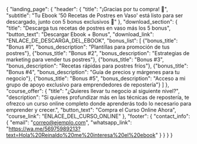 {
  "landing_page": {
    "header": {
      "title": "¡Gracias por tu compra! 🎉",
      "subtitle": "Tu Ebook '50 Recetas de Postres en Vaso' está listo para ser descargado, junto con 5 bonus exclusivos 🍓"
    },
    "download_section": {
      "title": "Descarga tus recetas de postres en vaso más los 5 bonus",
      "button_text": "Descargar Ebook + Bonus",
      "download_link": "ENLACE_DE_DESCARGA_DEL_EBOOK",
      "bonus_list": [
        {"bonus_title": "Bonus #1", "bonus_description": "Plantillas para promoción de tus postres"},
        {"bonus_title": "Bonus #2", "bonus_description": "Estrategias de marketing para vender tus postres"},
        {"bonus_title": "Bonus #3", "bonus_description": "Recetas rápidas para postres fríos"},
        {"bonus_title": "Bonus #4", "bonus_description": "Guía de precios y márgenes para tu negocio"},
        {"bonus_title": "Bonus #5", "bonus_description": "Acceso a mi grupo de apoyo exclusivo para emprendedores de repostería"}
      ]
    },
    "course_offer": {
      "title": "¿Quieres llevar tu negocio al siguiente nivel?",
      "description": "Si quieres profundizar más en las técnicas de repostería, te ofrezco un curso online completo donde aprenderás todo lo necesario para emprender y crecer.",
      "button_text": "Compra el Curso Online Ahora",
      "course_link": "ENLACE_DEL_CURSO_ONLINE"
    },
    "footer": {
      "contact_info": {
        "email": "correo@ejemplo.com",
        "whatsapp_link": "https://wa.me/56975989213?text=Hola%20Reinaldo%20me%20interesa%20el%20ebook"
      }
    }
  }
}

